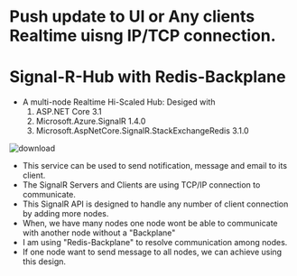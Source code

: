 
# Push update to UI or Any clients Realtime uisng IP/TCP connection.
# Signal-R-Hub with Redis-Backplane

- A multi-node Realtime Hi-Scaled Hub: Desiged with
  1. ASP.NET Core 3.1
  1. Microsoft.Azure.SignalR 1.4.0
  2. Microsoft.AspNetCore.SignalR.StackExchangeRedis 3.1.0


![download](https://user-images.githubusercontent.com/35859780/171971897-743f9fc8-62ba-4727-a760-b096e3dab5bf.png)


- This service can be used to send notification, message and email to its client.  
- The SignalR Servers and Clients are using TCP/IP connection to communicate.
- This SignalR API is designed to handle any number of client connection by adding more nodes.
- When, we have many nodes one node wont be able to communicate with another node without a "Backplane"
- I am using "Redis-Backplane" to resolve communication among nodes.
- If one node want to send message to all nodes, we can achieve using this design.
